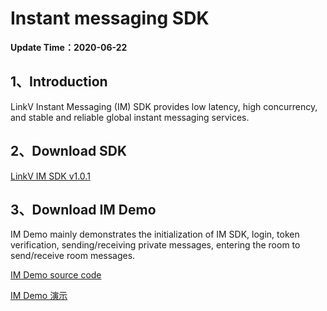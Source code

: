 # Instant messaging SDK

**Update Time：2020-06-22**

## <a name='1'></a>1、Introduction

LinkV Instant Messaging (IM) SDK provides low latency, high concurrency, and stable and reliable global instant messaging services.

## <a name='2'></a>2、Download SDK

[LinkV IM SDK v1.0.1](https://dl.linkv.io/static/Android/IM/libimcore_aar.zip)

## <a name='3'></a>3、Download IM Demo

IM Demo mainly demonstrates the initialization of IM SDK, login, token verification, sending/receiving private messages, entering the room to send/receive room messages.


[IM Demo source code](https://dl.linkv.io/static/Android/IM/LinkVIMExample.zip)

[IM Demo 演示](https://dl.linkv.io/static/Android/IM/LinkVIMDemo.apk)

